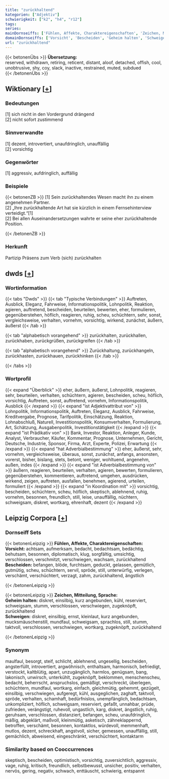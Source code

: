 ```yaml
---
title: "zurückhaltend"
kategorien: ["Adjektiv"]
schwierigkeit: ["k2", "h4", "r12"]
tags:
series:
mainDornseiffs: ['Fühlen, Affekte, Charaktereigenschaften', 'Zeichen, Mitteilung, Sprache']
domainDornseiffs: ['Vorsicht', 'Bescheiden', 'Geheim halten', 'Schweigen']
url: "zurückhaltend"
---
```


{{< betonenÜbs >}}
**Übersetzung:**  
reserved, withdrawn, retiring, reticent, distant, aloof, detached, offish, cool, unobtrusive, shy, coy, slack, inactive, restrained, muted, subdued  
{{< /betonenÜbs >}}

## Wiktionary [[+](https://de.wiktionary.org/wiki/zurückhaltend)]

### Bedeutungen
[1] sich nicht in den Vordergrund drängend  
[2] nicht sofort zustimmend  

### Sinnverwandte
[1] dezent, introvertiert, unaufdringlich, unauffällig  
[2] vorsichtig  

### Gegenwörter
[1] aggressiv, aufdringlich, auffällig  

### Beispiele
{{< betonenZB >}}
[1] Sein zurückhaltendes Wesen macht ihn zu einem angenehmen Partner.  
[2] „Ihre zurückhaltende Art hat sie kürzlich in einem Fernsehinterview verteidigt.“[1]  
[2] Bei allen Auseinandersetzungen wahrte er seine eher zurückhaltende Position.  

{{< /betonenZB >}}
### Herkunft
Partizip Präsens zum Verb (sich) zurückhalten  



## dwds [[+](https://www.dwds.de/wb/zurückhaltend)]

### Wortinformation
{{< tabs "Dwds" >}}
{{< tab "Typische Verbindungen" >}}
Auftreten, Ausblick, Eleganz, Fahrweise, Informationspolitik, Lohnpolitik, Reaktion, agieren, auftretend, bescheiden, beurteilen, bewerten, eher, formulieren, gegenüberstehen, höflich, reagieren, ruhig, scheu, schüchtern, sehr, sonst, vergleichsweise, verhalten, vornehm, vorsichtig, wirkend, zunächst, äußern, äußerst
{{< /tab >}}

{{< tab "alphabetisch vorangehend" >}}
zurückhalten, zurückhallen, zurückhaben, zurückgrüßen, zurückgreifen
{{< /tab >}}

{{< tab "alphabetisch vorangehend" >}}
Zurückhaltung, zurückhangeln, zurückhasten, zurückhauen, zurückhinken
{{< /tab >}}

{{< /tabs >}}

### Wortprofil
{{< expand "Überblick" >}} eher, äußern, äußerst, Lohnpolitik, reagieren, sehr, beurteilen, verhalten, schüchtern, agieren, bescheiden, scheu, höflich, vorsichtig, Auftreten, sonst, auftretend, vornehm, Informationspolitik, Ausblick {{< /expand >}}
{{< expand "ist Adjektivattribut von" >}} Lohnpolitik, Informationspolitik, Auftreten, Eleganz, Ausblick, Fahrweise, Kreditvergabe, Prognose, Tarifpolitik, Einschätzung, Reaktion, Lohnabschluß, Naturell, Investitionspolitik, Konsumverhalten, Formulierung, Art, Schätzung, Ausgabenpolitik, Investitionstätigkeit {{< /expand >}}
{{< expand "ist Prädikativ von" >}} Bank, Investor, Reaktion, Anleger, Kunde, Analyst, Verbraucher, Käufer, Kommentar, Prognose, Unternehmen, Gericht, Deutsche, Industrie, Sponsor, Firma, Arzt, Experte, Polizei, Erwartung {{< /expand >}}
{{< expand "hat Adverbialbestimmung" >}} eher, äußerst, sehr, vornehm, vergleichsweise, überaus, sonst, zunächst, anfangs, ansonsten, vorerst, bisher, bislang, stets, betont, weniger, wohltuend, angenehm, außen, indes {{< /expand >}}
{{< expand "ist Adverbialbestimmung von" >}} äußern, reagieren, beurteilen, verhalten, agieren, bewerten, formulieren, gegenüberstehen, kommentieren, auftretend, umgehen, ausdrücken, wirkend, zeigen, auftreten, ausfallen, benehmen, agierend, urteilen, formuliert {{< /expand >}}
{{< expand "in Koordination mit" >}} vorsichtig, bescheiden, schüchtern, scheu, höflich, skeptisch, ablehnend, ruhig, vornehm, besonnen, freundlich, still, leise, unauffällig, nüchtern, schweigsam, diskret, wortkarg, ehrenhaft, dezent {{< /expand >}}

## Leipzig Corpora [[+](https://corpora.uni-leipzig.de/en/res?word=zurückhaltend&corpusId=deu_newscrawl-public_2018)]

### Dornseiff Sets
{{< betonenLeipzig >}}
**Fühlen, Affekte, Charaktereigenschaften:**  
**Vorsicht:** achtsam, aufmerksam, bedacht, bedachtsam, bedächtig, behutsam, besonnen, diplomatisch, klug, sorgfältig, umsichtig, verschlossen, verschmitzt, verschwiegen, wachsam, zurückhaltend  
**Bescheiden:** befangen, blöde, furchtsam, geduckt, gelassen, gemütlich, gutmütig, scheu, schüchtern, servil, spröde, still, unterwürfig, verlegen, verschämt, verschüchtert, verzagt, zahm, zurückhaltend, ängstlich  

{{< /betonenLeipzig >}}


{{< betonenLeipzig >}}
**Zeichen, Mitteilung, Sprache:**  
**Geheim halten:** diskret, einsilbig, kurz angebunden, kühl, reserviert, schweigsam, stumm, verschlossen, verschwiegen, zugeknöpft, zurückhaltend  
**Schweigen:** diskret, einsilbig, ernst, kleinlaut, kurz angebunden, mucksmäuschenstill, mundfaul, schweigsam, sprachlos, still, stumm, taktvoll, verschlossen, verschwiegen, wortkarg, zugeknöpft, zurückhaltend  

{{< /betonenLeipzig >}}

### Synonym
maulfaul, besorgt, steif, schlicht, ablehnend, ungesellig, bescheiden, angsterfüllt, introvertiert, argwöhnisch, enthaltsam, harmonisch, befriedigt, verstockt, kaltblütig, apart, unzugänglich, harmlos, genügsam, bang, lakonisch, unwirsch, unterkühlt, zugeknöpft, beklommen, menschenscheu, bedacht, beherrscht, anspruchslos, gemäßigt, verschreckt, überlegen, schüchtern, mundfaul, wortkarg, einfach, gleichmütig, gehemmt, gezügelt, einsilbig, verschwiegen, aufgeregt, kühl, ausgeglichen, zaghaft, taktvoll, spröde, verhalten, schamhaft, bedürfnislos, unempfänglich, bedachtsam, unkompliziert, höflich, schweigsam, reserviert, gefaßt, unnahbar, prüde, zufrieden, verängstigt, ruhevoll, ungastlich, karg, diskret, ängstlich, ruhig, geruhsam, verschlossen, distanziert, befangen, scheu, unaufdringlich, mäßig, abgeklärt, maßvoll, kleinmütig, asketisch, zähneklappernd, betroffen, verschämt, besonnen, kontaktlos, würdevoll, memmenhaft, mutlos, dezent, schreckhaft, angstvoll, sicher, gemessen, unauffällig, still, gemächlich, abweisend, eingeschränkt, verschüchtert, kontaktarm


### Similarity based on Cooccurrences
skeptisch, bescheiden, optimistisch, vorsichtig, zuversichtlich, aggressiv, vage, ruhig, kritisch, freundlich, selbstbewusst, unsicher, positiv, verhalten, nervös, gering, negativ, schwach, enttäuscht, schwierig, entspannt

